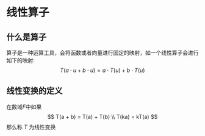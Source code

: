 # 线性算子

## 什么是算子

算子是一种运算工具，会将函数或者向量进行固定的映射，如一个线性算子会进行如下的映射:
$$
T(a\cdot u + b\cdot u) = a \cdot T(u)+ b\cdot T(u)
$$

## 线性变换的定义

在数域$F$中如果
$$
T(a + b) = T(a) + T(b) \\
T(ka) = kT(a)
$$
那么称 $T$ 为线性变换

